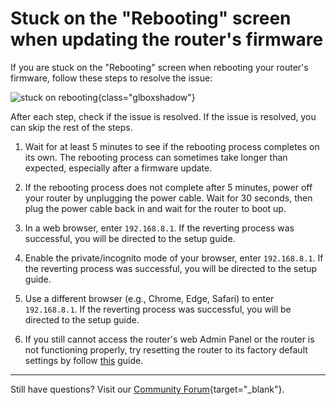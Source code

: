 # Stuck on the "Rebooting" screen when updating the router's firmware

If you are stuck on the "Rebooting" screen when rebooting your router's firmware, follow these steps to resolve the issue:

![stuck on rebooting](https://static.gl-inet.com/docs/router/en/4/faq/troubleshooting/stuck_on_rebooting/rebooting.png){class="glboxshadow"}

After each step, check if the issue is resolved. If the issue is resolved, you can skip the rest of the steps.

1. Wait for at least 5 minutes to see if the rebooting process completes on its own. The rebooting process can sometimes take longer than expected, especially after a firmware update.

2. If the rebooting process does not complete after 5 minutes, power off your router by unplugging the power cable. Wait for 30 seconds, then plug the power cable back in and wait for the router to boot up.

3. In a web browser, enter `192.168.8.1`. If the reverting process was successful, you will be directed to the setup guide.

4. Enable the private/incognito mode of your browser, enter `192.168.8.1`. If the reverting process was successful, you will be directed to the setup guide.

5. Use a different browser (e.g., Chrome, Edge, Safari) to enter `192.168.8.1`. If the reverting process was successful, you will be directed to the setup guide.

6. If you still cannot access the router's web Admin Panel or the router is not functioning properly, try resetting the router to its factory default settings by follow [this](repair_network_or_reset_firmware.md/#reset-to-factory) guide.

---

Still have questions? Visit our [Community Forum](https://forum.gl-inet.com){target="_blank"}.
